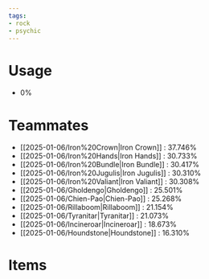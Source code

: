 ```yaml
---
tags:
- rock
- psychic
---
```

# Usage
- 0%
# Teammates
- [[2025-01-06/Iron%20Crown|Iron Crown]] : 37.746%
- [[2025-01-06/Iron%20Hands|Iron Hands]] : 30.733%
- [[2025-01-06/Iron%20Bundle|Iron Bundle]] : 30.417%
- [[2025-01-06/Iron%20Jugulis|Iron Jugulis]] : 30.310%
- [[2025-01-06/Iron%20Valiant|Iron Valiant]] : 30.308%
- [[2025-01-06/Gholdengo|Gholdengo]] : 25.501%
- [[2025-01-06/Chien-Pao|Chien-Pao]] : 25.268%
- [[2025-01-06/Rillaboom|Rillaboom]] : 21.154%
- [[2025-01-06/Tyranitar|Tyranitar]] : 21.073%
- [[2025-01-06/Incineroar|Incineroar]] : 18.673%
- [[2025-01-06/Houndstone|Houndstone]] : 16.310%
# Items